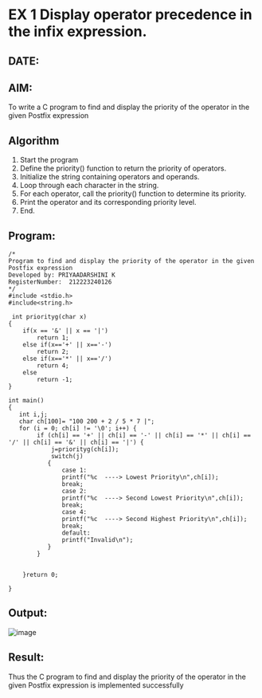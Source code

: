 # EX 1 Display operator precedence in the infix expression.
## DATE:
## AIM:
To write a C program to find and display the priority of the operator in the given Postfix expression

## Algorithm
1. Start the program
2. Define the priority() function to return the priority of operators.
3. Initialize the string containing operators and operands.
4. Loop through each character in the string.
5. For each operator, call the priority() function to determine its priority.
6. Print the operator and its corresponding priority level.
7. End.

## Program:
```
/*
Program to find and display the priority of the operator in the given Postfix expression
Developed by: PRIYAADARSHINI K
RegisterNumber:  212223240126
*/
#include <stdio.h>
#include<string.h>

 int priorityg(char x)
{
    if(x == '&' || x == '|')
        return 1;
    else if(x=='+' || x=='-')
        return 2;
    else if(x=='*' || x=='/')
        return 4;
    else
        return -1;
}

int main()
{
   int i,j;
   char ch[100]= "100 200 + 2 / 5 * 7 |";
   for (i = 0; ch[i] != '\0'; i++) {
        if (ch[i] == '+' || ch[i] == '-' || ch[i] == '*' || ch[i] == '/' || ch[i] == '&' || ch[i] == '|') {
            j=priorityg(ch[i]);
            switch(j)
           {
               case 1:
               printf("%c  ----> Lowest Priority\n",ch[i]);
               break;
               case 2:
               printf("%c  ----> Second Lowest Priority\n",ch[i]);
               break;
               case 4:
               printf("%c  ----> Second Highest Priority\n",ch[i]);
               break;
               default:
               printf("Invalid\n");
           }
        }
   
    
    }return 0;
   
}
```

## Output:

![image](https://github.com/user-attachments/assets/60f897cf-c697-418c-a553-1303cbc4295b)


## Result:
Thus the C program to find and display the priority of the operator in the given Postfix expression is implemented successfully
